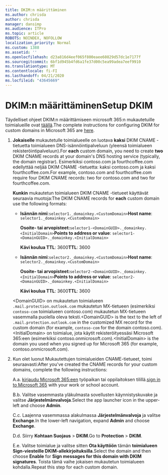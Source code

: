 ```yaml
---
title: DKIM:n määrittäminen
ms.author: chrisda
author: chrisda
manager: dansimp
ms.audience: ITPro
ms.topic: article
ROBOTS: NOINDEX, NOFOLLOW
localization_priority: Normal
ms.custom: 1388
ms.assetid: ''
ms.openlocfilehash: d23a816d4eef065f800eaee60829d57dc1e7177f
ms.sourcegitcommit: 6bf1d945b4fd6a1fe37d00c5ea99adea7eef9910
ms.translationtype: MT
ms.contentlocale: fi-FI
ms.lasthandoff: 04/21/2020
ms.locfileid: "43645669"
---
```

# <a name="setup-dkim"></a><span data-ttu-id="cf89d-102">DKIM:n määrittäminen</span><span class="sxs-lookup"><span data-stu-id="cf89d-102">Setup DKIM</span></span>

<span data-ttu-id="cf89d-103">Täydelliset ohjeet DKIM:n määrittämiseen microsoft 365:n mukautetuille toimialueille ovat [täällä](https://docs.microsoft.com/office365/SecurityCompliance/use-dkim-to-validate-outbound-email#what-you-need-to-do-to-manually-set-up-dkim-in-office-365).</span><span class="sxs-lookup"><span data-stu-id="cf89d-103">The complete instructions for configuring DKIM for custom domains in Microsoft 365 are [here](https://docs.microsoft.com/office365/SecurityCompliance/use-dkim-to-validate-outbound-email#what-you-need-to-do-to-manually-set-up-dkim-in-office-365).</span></span>

1. <span data-ttu-id="cf89d-104">**Jokaiselle** mukautetulle toimialueelle on luotava **kaksi** DKIM CNAME -tietuetta toimialueen DNS-isännöintipalveluun (yleensä toimialueen rekisteröintipalveluun).</span><span class="sxs-lookup"><span data-stu-id="cf89d-104">For **each** custom domain, you need to create **two** DKIM CNAME records at your domain's DNS hosting service (typically, the domain registrar).</span></span> <span data-ttu-id="cf89d-105">Esimerkiksi contoso.com ja fourthcoffee.com edellyttää neljää DKIM CNAME -tietuetta: kaksi contoso.com ja kaksi fourthcoffee.com.</span><span class="sxs-lookup"><span data-stu-id="cf89d-105">For example, contoso.com and fourthcoffee.com require four DKIM CNAME records: two for contoso.com and two for fourthcoffee.com.</span></span>

   <span data-ttu-id="cf89d-106">**Kunkin** mukautetun toimialueen DKIM CNAME -tietueet käyttävät seuraavia muotoja:</span><span class="sxs-lookup"><span data-stu-id="cf89d-106">The DKIM CNAME records for **each** custom domain use the following formats:</span></span>

   - <span data-ttu-id="cf89d-107">**Isännän nimi**:`selector1._domainkey.<CustomDomain>`</span><span class="sxs-lookup"><span data-stu-id="cf89d-107">**Host name**: `selector1._domainkey.<CustomDomain>`</span></span>

     <span data-ttu-id="cf89d-108">**Osoite- tai arvopisteet:**`selector1-<DomainGUID>._domainkey.<InitialDomain>`</span><span class="sxs-lookup"><span data-stu-id="cf89d-108">**Points to address or value**: `selector1-<DomainGUID>._domainkey.<InitialDomain>`</span></span>

     <span data-ttu-id="cf89d-109">**Kävi koulua TTL**: 3600</span><span class="sxs-lookup"><span data-stu-id="cf89d-109">**TTL**: 3600</span></span>

   - <span data-ttu-id="cf89d-110">**Isännän nimi**:`selector2._domainkey.<CustomDomain>`</span><span class="sxs-lookup"><span data-stu-id="cf89d-110">**Host name**: `selector2._domainkey.<CustomDomain>`</span></span>

     <span data-ttu-id="cf89d-111">**Osoite- tai arvopisteet:**`selector2-<DomainGUID>._domainkey.<InitialDomain>`</span><span class="sxs-lookup"><span data-stu-id="cf89d-111">**Points to address or value**: `selector2-<DomainGUID>._domainkey.<InitialDomain>`</span></span>

     <span data-ttu-id="cf89d-112">**Kävi koulua TTL**: 3600</span><span class="sxs-lookup"><span data-stu-id="cf89d-112">**TTL**: 3600</span></span>

   <span data-ttu-id="cf89d-113">\<DomainGUID\> on mukautetun toimialueen `.mail.protection.outlook.com` mukautetun MX-tietueen (esimerkiksi `contoso-com` toimialueen contoso.com) mukautetun MX-tietueen vasemmalla puolella oleva teksti.</span><span class="sxs-lookup"><span data-stu-id="cf89d-113">\<DomainGUID\> is the text to the left of `.mail.protection.outlook.com` in the customized MX record for the custom domain (for example, `contoso-com` for the domain contoso.com).</span></span> <span data-ttu-id="cf89d-114">\<InitialDomain\> on toimialue, jota käytit rekisteröityessäsi Microsoft 365:een (esimerkiksi contoso.onmicrosoft.com).</span><span class="sxs-lookup"><span data-stu-id="cf89d-114">\<InitialDomain\> is the domain you used when you signed up for Microsoft 365 (for example, contoso.onmicrosoft.com).</span></span>

2. <span data-ttu-id="cf89d-115">Kun olet luonut Mukautettujen toimialueiden CNAME-tietueet, toimi seuraavasti:</span><span class="sxs-lookup"><span data-stu-id="cf89d-115">After you've created the CNAME records for your custom domains, complete the following instructions:</span></span>

   <span data-ttu-id="cf89d-116">A.</span><span class="sxs-lookup"><span data-stu-id="cf89d-116">a.</span></span> <span data-ttu-id="cf89d-117">[kirjaudu Microsoft 365:een](https://support.office.microsoft.com/article/e9eb7d51-5430-4929-91ab-6157c5a050b4) työpaikan tai oppilaitoksen tilillä.</span><span class="sxs-lookup"><span data-stu-id="cf89d-117">[sign in to Microsoft 365](https://support.office.microsoft.com/article/e9eb7d51-5430-4929-91ab-6157c5a050b4) with your work or school account.</span></span>

   <span data-ttu-id="cf89d-118">B.</span><span class="sxs-lookup"><span data-stu-id="cf89d-118">b.</span></span> <span data-ttu-id="cf89d-119">Valitse vasemmasta yläkulmasta sovellusten käynnistyskuvake ja valitse **Järjestelmänvalvoja**.</span><span class="sxs-lookup"><span data-stu-id="cf89d-119">Select the app launcher icon in the upper-left and choose **Admin**.</span></span>

   <span data-ttu-id="cf89d-120">C.</span><span class="sxs-lookup"><span data-stu-id="cf89d-120">c.</span></span> <span data-ttu-id="cf89d-121">Laajenna vasemmassa alakulmassa **Järjestelmänvalvoja** ja valitse **Exchange**.</span><span class="sxs-lookup"><span data-stu-id="cf89d-121">In the lower-left navigation, expand **Admin** and choose **Exchange**.</span></span>

   <span data-ttu-id="cf89d-122">D.</span><span class="sxs-lookup"><span data-stu-id="cf89d-122">d.</span></span> <span data-ttu-id="cf89d-123">Siirry **Kohtaan Suojaus** > **DKIM**.</span><span class="sxs-lookup"><span data-stu-id="cf89d-123">Go to **Protection** > **DKIM**.</span></span>

   <span data-ttu-id="cf89d-124">E.</span><span class="sxs-lookup"><span data-stu-id="cf89d-124">e.</span></span> <span data-ttu-id="cf89d-125">Valitse toimialue ja valitse sitten **Ota käyttöön** tämän **toimialueen Sign-viesteille DKIM-allekirjoituksilla**.</span><span class="sxs-lookup"><span data-stu-id="cf89d-125">Select the domain and then choose **Enable** for **Sign messages for this domain with DKIM signatures**.</span></span> <span data-ttu-id="cf89d-126">Toista tämä vaihe jokaisen mukautetun toimialueen kohdalla.</span><span class="sxs-lookup"><span data-stu-id="cf89d-126">Repeat this step for each custom domain.</span></span>
